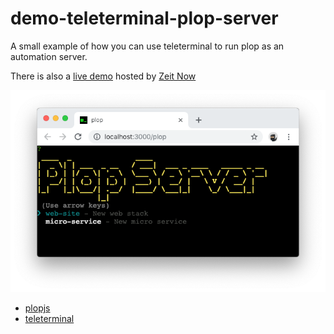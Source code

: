 # demo-teleterminal-plop-server

A small example of how you can use teleterminal to run plop as an automation server.

There is also a [live demo](https://demo-teleterminal-plop-server-vwnrvawtpx.now.sh/plop) hosted by [Zeit Now](https://zeit.co/now)

![plop automation server](/plop-server.png?raw=true)

- [plopjs](https://plopjs.com)
- [teleterminal](https://github.com/amwmedia/teleterminal)
